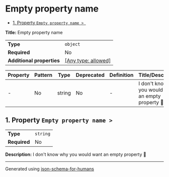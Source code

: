 # Empty property name

- [1. Property `Empty property name > `](#__root___)

**Title:** Empty property name

|                           |                                                                           |
| ------------------------- | ------------------------------------------------------------------------- |
| **Type**                  | `object`                                                                  |
| **Required**              | No                                                                        |
| **Additional properties** | [[Any type: allowed]](# "Additional Properties of any type are allowed.") |

| Property          | Pattern | Type   | Deprecated | Definition | Title/Description                                   |
| ----------------- | ------- | ------ | ---------- | ---------- | --------------------------------------------------- |
| - [](#__root___ ) | No      | string | No         | -          | I don't know why you would want an empty property 🤷 |

## <a name="__root___"></a>1. Property `Empty property name > `

|              |          |
| ------------ | -------- |
| **Type**     | `string` |
| **Required** | No       |

**Description:** I don't know why you would want an empty property 🤷

----------------------------------------------------------------------------------------------------------------------------
Generated using [json-schema-for-humans](https://github.com/coveooss/json-schema-for-humans)
